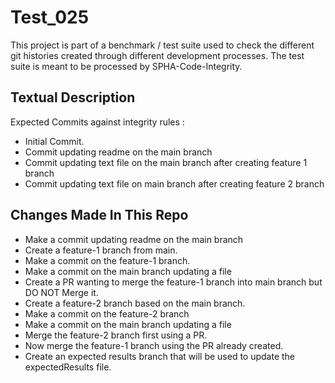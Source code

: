 # Test_025
This project is part of a benchmark / test suite used to check the different git histories created through different development processes. The test suite is meant to be processed by SPHA-Code-Integrity.

## Textual Description
Expected Commits against integrity rules :
* Initial Commit.
* Commit updating readme on the main branch
* Commit updating text file on the main branch after creating feature 1 branch
* Commit updating text file on main branch after creating feature 2 branch

## Changes Made In This Repo

* Make a commit updating readme on the main branch
* Create a feature-1 branch from main.
* Make a commit on the feature-1 branch.
* Make a commit on the main branch updating a file
* Create a PR wanting to merge the feature-1 branch into main branch but DO NOT Merge it.
* Create a feature-2 branch based on the main branch.
* Make a commit on the feature-2 branch
* Make a commit on the main branch updating a file
* Merge the feature-2 branch first using a PR.
* Now merge the feature-1 branch using the PR already created.
* Create an expected results branch that will be used to update the expectedResults file.
